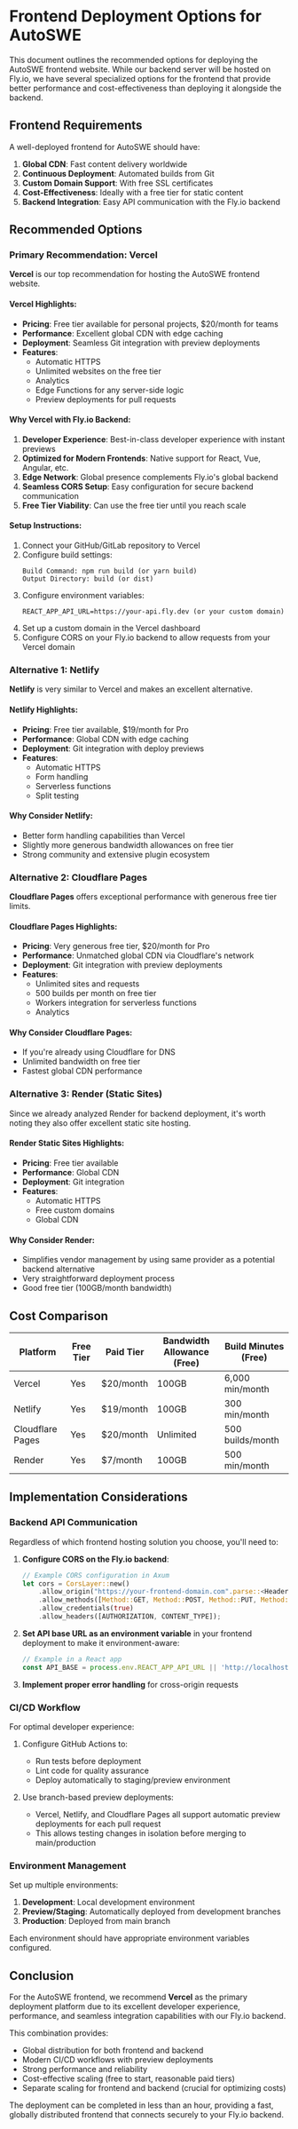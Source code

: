 # Frontend Deployment Options for AutoSWE

This document outlines the recommended options for deploying the AutoSWE frontend website. While our backend server will be hosted on Fly.io, we have several specialized options for the frontend that provide better performance and cost-effectiveness than deploying it alongside the backend.

## Frontend Requirements

A well-deployed frontend for AutoSWE should have:

1. **Global CDN**: Fast content delivery worldwide
2. **Continuous Deployment**: Automated builds from Git
3. **Custom Domain Support**: With free SSL certificates
4. **Cost-Effectiveness**: Ideally with a free tier for static content
5. **Backend Integration**: Easy API communication with the Fly.io backend

## Recommended Options

### Primary Recommendation: Vercel

**Vercel** is our top recommendation for hosting the AutoSWE frontend website.

#### Vercel Highlights:
- **Pricing**: Free tier available for personal projects, $20/month for teams
- **Performance**: Excellent global CDN with edge caching
- **Deployment**: Seamless Git integration with preview deployments
- **Features**: 
  - Automatic HTTPS
  - Unlimited websites on the free tier
  - Analytics
  - Edge Functions for any server-side logic
  - Preview deployments for pull requests

#### Why Vercel with Fly.io Backend:
1. **Developer Experience**: Best-in-class developer experience with instant previews
2. **Optimized for Modern Frontends**: Native support for React, Vue, Angular, etc.
3. **Edge Network**: Global presence complements Fly.io's global backend
4. **Seamless CORS Setup**: Easy configuration for secure backend communication
5. **Free Tier Viability**: Can use the free tier until you reach scale

#### Setup Instructions:
1. Connect your GitHub/GitLab repository to Vercel
2. Configure build settings:
   ```
   Build Command: npm run build (or yarn build)
   Output Directory: build (or dist)
   ```
3. Configure environment variables:
   ```
   REACT_APP_API_URL=https://your-api.fly.dev (or your custom domain)
   ```
4. Set up a custom domain in the Vercel dashboard
5. Configure CORS on your Fly.io backend to allow requests from your Vercel domain

### Alternative 1: Netlify

**Netlify** is very similar to Vercel and makes an excellent alternative.

#### Netlify Highlights:
- **Pricing**: Free tier available, $19/month for Pro
- **Performance**: Global CDN with edge caching
- **Deployment**: Git integration with deploy previews
- **Features**:
  - Automatic HTTPS
  - Form handling
  - Serverless functions
  - Split testing

#### Why Consider Netlify:
- Better form handling capabilities than Vercel
- Slightly more generous bandwidth allowances on free tier
- Strong community and extensive plugin ecosystem

### Alternative 2: Cloudflare Pages

**Cloudflare Pages** offers exceptional performance with generous free tier limits.

#### Cloudflare Pages Highlights:
- **Pricing**: Very generous free tier, $20/month for Pro
- **Performance**: Unmatched global CDN via Cloudflare's network
- **Deployment**: Git integration with preview deployments
- **Features**:
  - Unlimited sites and requests
  - 500 builds per month on free tier
  - Workers integration for serverless functions
  - Analytics

#### Why Consider Cloudflare Pages:
- If you're already using Cloudflare for DNS
- Unlimited bandwidth on free tier
- Fastest global CDN performance

### Alternative 3: Render (Static Sites)

Since we already analyzed Render for backend deployment, it's worth noting they also offer excellent static site hosting.

#### Render Static Sites Highlights:
- **Pricing**: Free tier available
- **Performance**: Global CDN
- **Deployment**: Git integration
- **Features**:
  - Automatic HTTPS
  - Free custom domains
  - Global CDN

#### Why Consider Render:
- Simplifies vendor management by using same provider as a potential backend alternative
- Very straightforward deployment process
- Good free tier (100GB/month bandwidth)

## Cost Comparison

| Platform | Free Tier | Paid Tier | Bandwidth Allowance (Free) | Build Minutes (Free) |
|----------|-----------|-----------|----------------------------|----------------------|
| Vercel | Yes | $20/month | 100GB | 6,000 min/month |
| Netlify | Yes | $19/month | 100GB | 300 min/month |
| Cloudflare Pages | Yes | $20/month | Unlimited | 500 builds/month |
| Render | Yes | $7/month | 100GB | 500 min/month |

## Implementation Considerations

### Backend API Communication

Regardless of which frontend hosting solution you choose, you'll need to:

1. **Configure CORS on the Fly.io backend**:
   ```rust
   // Example CORS configuration in Axum
   let cors = CorsLayer::new()
       .allow_origin("https://your-frontend-domain.com".parse::<HeaderValue>().unwrap())
       .allow_methods([Method::GET, Method::POST, Method::PUT, Method::DELETE])
       .allow_credentials(true)
       .allow_headers([AUTHORIZATION, CONTENT_TYPE]);
   ```

2. **Set API base URL as an environment variable** in your frontend deployment to make it environment-aware:
   ```javascript
   // Example in a React app
   const API_BASE = process.env.REACT_APP_API_URL || 'http://localhost:8080';
   ```

3. **Implement proper error handling** for cross-origin requests

### CI/CD Workflow

For optimal developer experience:

1. Configure GitHub Actions to:
   - Run tests before deployment
   - Lint code for quality assurance
   - Deploy automatically to staging/preview environment

2. Use branch-based preview deployments:
   - Vercel, Netlify, and Cloudflare Pages all support automatic preview deployments for each pull request
   - This allows testing changes in isolation before merging to main/production

### Environment Management

Set up multiple environments:

1. **Development**: Local development environment
2. **Preview/Staging**: Automatically deployed from development branches
3. **Production**: Deployed from main branch

Each environment should have appropriate environment variables configured.

## Conclusion

For the AutoSWE frontend, we recommend **Vercel** as the primary deployment platform due to its excellent developer experience, performance, and seamless integration capabilities with our Fly.io backend.

This combination provides:
- Global distribution for both frontend and backend
- Modern CI/CD workflows with preview deployments
- Strong performance and reliability
- Cost-effective scaling (free to start, reasonable paid tiers)
- Separate scaling for frontend and backend (crucial for optimizing costs)

The deployment can be completed in less than an hour, providing a fast, globally distributed frontend that connects securely to your Fly.io backend.